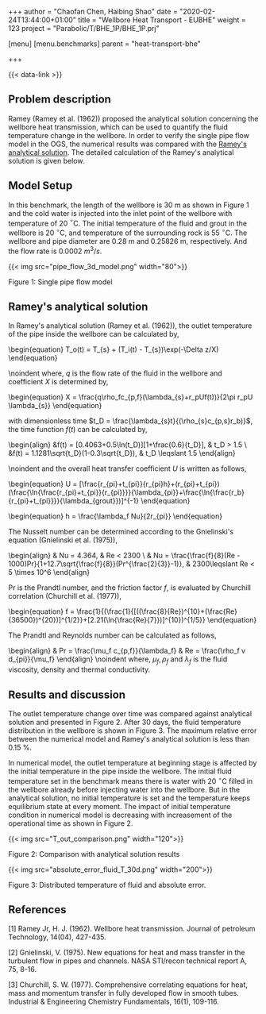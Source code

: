 +++
author = "Chaofan Chen, Haibing Shao"
date = "2020-02-24T13:44:00+01:00"
title = "Wellbore Heat Transport - EUBHE"
weight = 123
project = "Parabolic/T/BHE_1P/BHE_1P.prj"

[menu]
  [menu.benchmarks]
    parent = "heat-transport-bhe"

+++

{{< data-link >}}

## Problem description

Ramey (Ramey et al. (1962)) proposed the analytical solution concerning the wellbore heat transmission, which can be used to quantify the fluid temperature change in the wellbore. In order to verify the single pipe flow model in the OGS, the numerical results was compared with the [Ramey's analytical solution](Analytical_wellbore_heat_transport.zip). The detailed calculation of the Ramey's analytical solution is given below.

## Model Setup

In this benchmark, the length of the wellbore is 30 m as shown in Figure 1 and the cold water is injected into the inlet point of the wellbore with temperature of 20 $^{\circ}$C. The initial temperature of the fluid and grout in the wellbore is 20 $^{\circ}$C, and temperature of the surrounding rock is 55 $^{\circ}$C. The wellbore and pipe diameter are 0.28 m and 0.25826 m, respectively. And the flow rate is 0.0002 $m^3/s$.

{{< img src="pipe_flow_3d_model.png" width="80">}}

Figure 1: Single pipe flow model

## Ramey's analytical solution

In Ramey's analytical solution (Ramey et al. (1962)), the outlet temperature of the pipe inside the wellbore can be calculated by,

\begin{equation}
    T_o(t) = T_{s} + (T_i(t) - T_{s})\exp(-\Delta z/X)
\end{equation}

\noindent where, $q$ is the flow rate of the fluid in the wellbore and coefficient $X$ is determined by,

\begin{equation}
    X = \frac{q\rho_fc_{p,f}(\lambda_{s}+r_pUf(t))}{2\pi r_pU \lambda_{s}}
\end{equation}

with dimensionless time $t_D = \frac{\lambda_{s}t}{(\rho_{s}c_{p,s}r_b)}$, the time function $f(t)$ can be calculated by,

\begin{align}
    &f(t) = [0.4063+0.5\ln(t_D)][1+\frac{0.6}{t_D}], & t_D > 1.5
    \\
    &f(t) = 1.1281\sqrt{t_D}(1-0.3\sqrt{t_D}), & t_D \leqslant 1.5
\end{align}

\noindent and the overall heat transfer coefficient $U$ is written as follows,

\begin{equation}
    U = [\frac{r_{pi}+t_{pi}}{r_{pi}h}+(r_{pi}+t_{pi})(\frac{\ln{\frac{r_{pi}+t_{pi}}{r_{pi}}}}{\lambda_{pi}}+\frac{\ln{\frac{r_b}{r_{pi}+t_{pi}}}}{\lambda_{grout}})]^{-1}
\end{equation}

\begin{equation}
    h = \frac{\lambda_f Nu}{2r_{pi}}
\end{equation}

The Nusselt number can be determined according to the Gnielinski's equation (Gnielinski et al. (1975)),

\begin{align}
    & Nu = 4.364, & Re < 2300 \\
    & Nu = \frac{\frac{f}{8}(Re - 1000)Pr}{1+12.7\sqrt{\frac{f}{8}}(Pr^{\frac{2}{3}}-1)}, &  2300\leqslant Re < 5 \times 10^6
\end{align}

Pr is the Prandtl number, and the friction factor $f$, is evaluated by Churchill correlation (Churchill et al. (1977)),

\begin{equation}
    f = \frac{1}{(\frac{1}{[((\frac{8}{Re})^{10}+(\frac{Re}{36500})^{20})]^{1/2}}+[2.21(\ln{\frac{Re}{7}})]^{10})^{1/5}}
\end{equation}

The Prandtl and Reynolds number can be calculated as follows,

\begin{align}
    & Pr = \frac{\mu_f c_{p,f}}{\lambda_f}
    & Re = \frac{\rho_f v d_{pi}}{\mu_f}
\end{align}
\noindent where, $\mu_f, \rho_f$ and $\lambda_f$ is the fluid viscosity, density and thermal conductivity.

## Results and discussion

The outlet temperature change over time was compared against analytical solution and presented in Figure 2. After 30 days, the fluid temperature distribution in the wellbore is shown in Figure 3. The maximum relative error between the numerical model and Ramey's analytical solution is less than 0.15 \%.

In numerical model, the outlet temperature at beginning stage is affected by the initial temperature in the pipe inside the wellbore. The initial fluid temperature set in the benchmark means there is water with 20 $^{\circ}$C filled in the wellbore already before injecting water into the wellbore. But in the analytical solution, no initial temperature is set and the temperature keeps equilibrium state at every moment. The impact of initial temperature condition in numerical model is decreasing with increasement of the operational time as shown in Figure 2.

{{< img src="T_out_comparison.png" width="120">}}

Figure 2: Comparison with analytical solution results

{{< img src="absolute_error_fluid_T_30d.png" width="200">}}

Figure 3: Distributed temperature of fluid and absolute error.

## References

[1] Ramey Jr, H. J. (1962). Wellbore heat transmission. Journal of petroleum Technology, 14(04), 427-435.

[2] Gnielinski, V. (1975). New equations for heat and mass transfer in the turbulent flow in pipes and channels. NASA STI/recon technical report A, 75, 8-16.

[3] Churchill, S. W. (1977). Comprehensive correlating equations for heat, mass and momentum transfer in fully developed flow in smooth tubes. Industrial & Engineering Chemistry Fundamentals, 16(1), 109-116.
